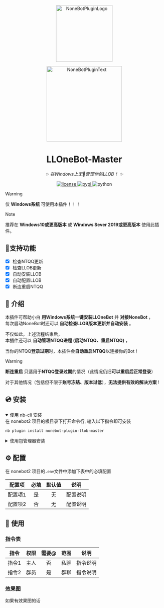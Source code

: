 <div align="center">
  <a href="https://v2.nonebot.dev/store"><img src="https://github.com/A-kirami/nonebot-plugin-template/blob/resources/nbp_logo.png" width="180" height="180" alt="NoneBotPluginLogo"></a>
  <br>
  <p><img src="https://github.com/A-kirami/nonebot-plugin-template/blob/resources/NoneBotPlugin.svg" width="240" alt="NoneBotPluginText"></p>
</div>

<div align="center">

# LLOneBot-Master

_✨ 在Windows上无🧠管理你的LLOB！ ✨_


<a href="./LICENSE">
    <img src="https://img.shields.io/github/license/kanbereina/nonebot-plugin-llob-master.svg" alt="license">
</a>
<a href="https://pypi.python.org/pypi/nonebot-plugin-llob-master">
    <img src="https://img.shields.io/pypi/v/nonebot-plugin-llob-master.svg" alt="pypi">
</a>
<img src="https://img.shields.io/badge/python-3.10+-blue.svg" alt="python">

</div>

> [!WARNING]
> 仅 **Windows系统** 可使用本插件！！！

> [!NOTE]
> 推荐在 **Windows10或更高版本** 或 **Windows Sever 2019或更高版本** 使用此插件。

## 🎀支持功能

- [x] 检查NTQQ更新
- [x] 检查LLOB更新
- [x] 自动安装LLOB
- [x] 自动配置LLOB
- [x] 断连重启NTQQ

## 📖 介绍

本插件可帮助小白 **用Windows系统一键安装LLOneBot** 并 **对接NoneBot** ，
<br>
每次启动NoneBot时还可以 **自动检查LLOB版本更新并自动安装** 。

不仅如此，上述流程结束后，
<br>
本插件还可以 **自动管理NTQQ进程 (启动NTQQ、重启NTQQ)** ，

当你的NTQQ**登录过期**时，本插件会**自动重启NTQQ**以连接你的Bot！
<br>

> [!WARNING]
> **断连重启** 只适用于**NTQQ登录过期**的情况（此情况仍旧**可以重启后正常登录**）
> 
> 对于其他情况（包括但不限于**账号冻结、版本过低**），**无法提供有效的解决方案** !

## 💿 安装

<details open>
<summary>使用 nb-cli 安装</summary>
在 nonebot2 项目的根目录下打开命令行, 输入以下指令即可安装

    nb plugin install nonebot-plugin-llob-master

</details>

<details>
<summary>使用包管理器安装</summary>
在 nonebot2 项目的插件目录下, 打开命令行, 根据你使用的包管理器, 输入相应的安装命令

<details>
<summary>pip</summary>

    pip install nonebot-plugin-llob-master
</details>
<details>
<summary>pdm</summary>

    pdm add nonebot-plugin-llob-master
</details>
<details>
<summary>poetry</summary>

    poetry add nonebot-plugin-llob-master
</details>
<details>
<summary>conda</summary>

    conda install nonebot-plugin-llob-master
</details>

打开 nonebot2 项目根目录下的 `pyproject.toml` 文件, 在 `[tool.nonebot]` 部分追加写入

    plugins = ["nonebot-plugin-llob-master"]

</details>

## ⚙️ 配置

在 nonebot2 项目的`.env`文件中添加下表中的必填配置

| 配置项 | 必填 | 默认值 | 说明 |
|:-----:|:----:|:----:|:----:|
| 配置项1 | 是 | 无 | 配置说明 |
| 配置项2 | 否 | 无 | 配置说明 |

## 🎉 使用
### 指令表
| 指令 | 权限 | 需要@ | 范围 | 说明 |
|:-----:|:----:|:----:|:----:|:----:|
| 指令1 | 主人 | 否 | 私聊 | 指令说明 |
| 指令2 | 群员 | 是 | 群聊 | 指令说明 |
### 效果图
如果有效果图的话
